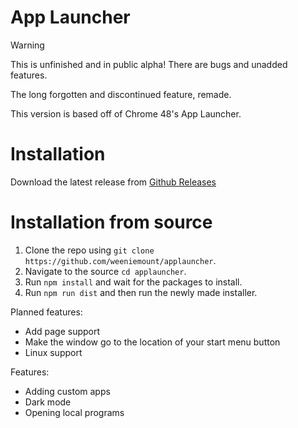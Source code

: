 # App Launcher

> [!WARNING]
This is unfinished and in public alpha! There are bugs and unadded features.

The long forgotten and discontinued feature, remade.

This version is based off of Chrome 48's App Launcher.

# Installation

Download the latest release from [Github Releases](https://github.com/weeniemount/applauncher/releases)

# Installation from source

1. Clone the repo using ``git clone https://github.com/weeniemount/applauncher``.
2. Navigate to the source ``cd applauncher``.
3. Run ``npm install`` and wait for the packages to install.
4. Run ``npm run dist`` and then run the newly made installer.

Planned features:
- Add page support
- Make the window go to the location of your start menu button
- Linux support

Features:
- Adding custom apps
- Dark mode
- Opening local programs